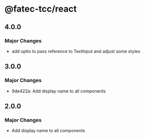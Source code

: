 # @fatec-tcc/react

## 4.0.0

### Major Changes

- add optio to pass reference to TextInput and adjust some styles

## 3.0.0

### Major Changes

- 9de422a: Add display name to all components

## 2.0.0

### Major Changes

- Add display name to all components

